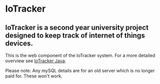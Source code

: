 # IoTracker
## IoTracker is a second year university project designed to keep track of internet of things devices.
This is the web component of the IoTracker system. For a more detailed overview see [IoTracker Java](https://github.com/RobJTaylor/IoTracker_Java).

Please note: Any mySQL details are for an old server which is no longer paid for. These won't work.
